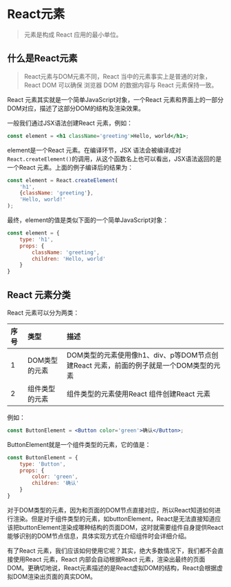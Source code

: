 # React元素
> 元素是构成 React 应用的最小单位。

## 什么是React元素
> React元素与DOM元素不同，React 当中的元素事实上是普通的对象，React DOM 可以确保 浏览器 DOM 的数据内容与 React 元素保持一致。

React 元素其实就是一个简单JavaScript对象，一个React 元素和界面上的一部分DOM对应，描述了这部分DOM的结构及渲染效果。

一般我们通过JSX语法创建React 元素，例如：
```jsx
const element = <h1 className='greeting'>Hello, world</h1>;
```
element是一个React 元素。在编译环节，JSX 语法会被编译成对`React.createElement()`的调用，从这个函数名上也可以看出，JSX语法返回的是一个React 元素。上面的例子编译后的结果为：
```js
const element = React.createElement(
    'h1',
    {className: 'greeting'},
    'Hello, world!'
);
```
最终，element的值是类似下面的一个简单JavaScript对象：
```js
const element = {
    type: 'h1',
    props: {
        className: 'greeting',
        children: 'Hello, world'
    }
}
```

## React 元素分类
React 元素可以分为两类：

| 序号 | 类型     | 描述 |
| :---| :------------- |:------------- |
| 1 | DOM类型的元素 | DOM类型的元素使用像h1、div、p等DOM节点创建React 元素，前面的例子就是一个DOM类型的元素 |
| 2 | 组件类型的元素 | 组件类型的元素使用React 组件创建React 元素 |

例如：
```jsx
const ButtonElement = <Button color='green'>确认</Button>;
```
ButtonElement就是一个组件类型的元素，它的值是：
```js
const ButtonElement = {
    type: 'Button',
    props: {
        color: 'green',
        children: '确认'
    }
}
```

对于DOM类型的元素，因为和页面的DOM节点直接对应，所以React知道如何进行渲染。但是对于组件类型的元素，如buttonElement，React是无法直接知道应该把buttonElement渲染成哪种结构的页面DOM，这时就需要组件自身提供React能够识别的DOM节点信息，具体实现方式在介绍组件时会详细介绍。

有了React 元素，我们应该如何使用它呢？其实，绝大多数情况下，我们都不会直接使用React 元素，React 内部会自动根据React 元素，渲染出最终的页面DOM。更确切地说，React元素描述的是React虚拟DOM的结构，React会根据虚拟DOM渲染出页面的真实DOM。
